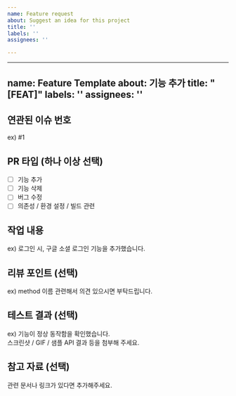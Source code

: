 ```yaml
---
name: Feature request
about: Suggest an idea for this project
title: ''
labels: ''
assignees: ''

---
```


---
name: Feature Template
about: 기능 추가
title: "[FEAT]"
labels: ''
assignees: ''
---

##  연관된 이슈 번호
ex) #1

## PR 타입 (하나 이상 선택)
- [ ] 기능 추가
- [ ] 기능 삭제
- [ ] 버그 수정
- [ ] 의존성 / 환경 설정 / 빌드 관련

##  작업 내용
ex) 로그인 시, 구글 소셜 로그인 기능을 추가했습니다.

##  리뷰 포인트 (선택)
ex) method 이름 관련해서 의견 있으시면 부탁드립니다.

## 테스트 결과 (선택)
ex) 기능이 정상 동작함을 확인했습니다.  
스크린샷 / GIF / 샘플 API 결과 등을 첨부해 주세요.

## 참고 자료 (선택)
관련 문서나 링크가 있다면 추가해주세요.
